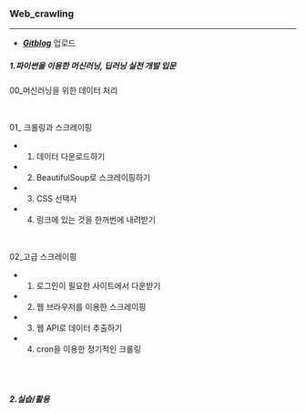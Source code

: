 ### Web_crawling

---

- ***[Gitblog](https://yeo0.github.io/tag/study-crawling/)*** 업로드



##### 1.파이썬을 이용한 머신러닝, 딥러닝 실전 개발 입문

00_머신러닝을 위한 데이터 처리

<br/>

01_ 크롤링과 스크레이핑

- 1) 데이터 다운로드하기
- 2) BeautifulSoup로 스크레이핑하기
- 3) CSS 선택자
- 4) 링크에 있는 것을 한꺼번에 내려받기

<br/>

02_고급 스크레이핑

- 1) 로그인이 필요한 사이트에서 다운받기
- 2) 웹 브라우저를 이용한 스크레이핑
- 3) 웹 API로 데이터 추출하기
- 4) cron을 이용한 정기적인 크롤링

<br/>

<br/>

##### 2.실습/활용